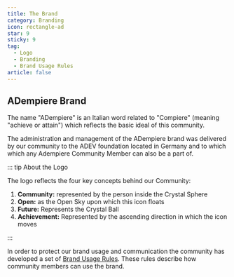 ```yaml
---
title: The Brand
category: Branding
icon: rectangle-ad
star: 9
sticky: 9
tag:
  - Logo
  - Branding
  - Brand Usage Rules
article: false
---
```


## ADempiere Brand

The name "ADempiere" is an Italian word related to "Compiere" (meaning "achieve or attain") which reflects the basic ideal of this community.

The administration and management of the ADempiere brand was delivered by our community to the ADEV foundation located in Germany and to which which any Adempiere Community Member can also be a part of.

::: tip About the Logo

The logo reflects the four key concepts behind our Community:

1. **Community:** represented by the person inside the Crystal Sphere
2. **Open:** as the Open Sky upon which this icon floats
3. **Future:** Represents the Crystal Ball
4. **Achievement:** Represented by the ascending direction in which the icon moves

:::

In order to protect our brand usage and communication the community has developed a set of [Brand Usage Rules](https://wiki.adempiere.net/Brand_Usage_Rules). These rules describe how community members can use the brand.
